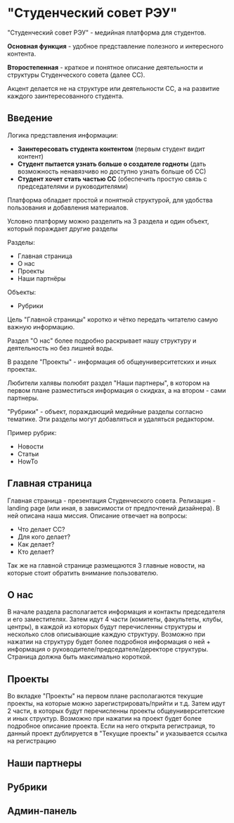 # "Студенческий совет РЭУ"

"Студенческий совет РЭУ" - медийная платформа для студентов.

**Основная функция** - удобное представление полезного и интересного контента.

**Второстепенная** - краткое и понятное описание деятельности и структуры Студенческого совета (далее СС). 

Акцент делается не на структуре или деятельности СС, а на развитие каждого заинтересованного студента. 

## Введение

Логика представления информации:
* **Заинтересовать студента контентом** (первым студент видит контент)
* **Студент пытается узнать больше о создателе годноты** (дать возможность ненавязчиво но доступно узнать больше об СС)
* **Студент хочет стать частью СС** (обеспечить простую связь с председателями и руководителями)

Платформа обладает простой и понятной структурой, для удобства пользования и добавления материалов.

Условно платформу можно разделить на 3 раздела и один объект, который пораждает другие разделы

Разделы:
* Главная страница
* О нас
* Проекты
* Наши партнёры

Объекты:
* Рубрики

Цель "Главной страницы" коротко и чётко передать читателю самую важную информацию.

Раздел "О нас" более подробно раскрывает нашу структуру и деятельность но без лишней воды.

В разделе "Проекты" - информация об общеуниверситетских и иных проектах.

Любители халявы полюбят раздел "Наши партнеры", в котором на первом плане разместиться информация о скидках, а на втором - сами партнеры.

"Рубрики" - объект, пораждающий медийные разделы согласно тематике. Эти разделы могут добавляться и удаляться редактором.

Пример рубрик:
* Новости
* Статьи
* HowTo

## Главная страница

Главная страница - презентация Студенческого совета. Релизация - landing page (или иная, в зависимости от предпочтений дизайнера). В ней описана наша миссия. Описание отвечает на вопросы:
* Что делает СС?
* Для кого делает?
* Как делает?
* Кто делает?

Так же на главной странице размещаются 3 главные новости, на которые стоит обратить внимание пользователю.

## О нас

В начале раздела располагается информация и контакты председателя и его заместителях. Затем идут 4 части (комитеты, факультеты, клубы, центры), в каждой из которых будут перечисленны структуры и несколько слов описывающие каждую структуру. Возможно при нажатии на структуру будет более подробноя информация о ней + информация о руководителе/председателе/деректоре структуры. Страница должна быть максимально короткой.

## Проекты

Во вкладке "Проекты" на первом плане располагаются текущие проекты, на которые можно зарегистрировать/прийти и т.д. Затем идут 2 части, в которых будут перечисленны проекты общеуниверситетские и иных структур. Возможно при нажатии на проект будет более подробное описание проекта. Если на него открыта регистраиця, то данный проект дублируется в "Текущие проекты" и указывается ссылка на регистрацию

## Наши партнеры



## Рубрики



## Админ-панель

